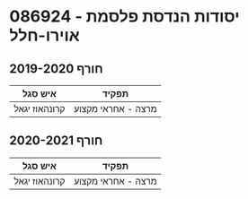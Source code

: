 # 086924 - יסודות הנדסת פלסמת אוירו-חלל

## חורף 2019-2020

| איש סגל | תפקיד |
| ---- | ---- |
| קרונהאוז יגאל | מרצה - אחראי מקצוע |

## חורף 2020-2021

| איש סגל | תפקיד |
| ---- | ---- |
| קרונהאוז יגאל | מרצה - אחראי מקצוע |

